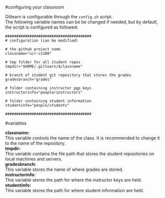 #configuring your classroom

Gitlearn is configurable through the `config.sh` script.  
The following variable names can be be changed if needed,
but by default, the script is configured as followed:
```
#######################################
# configuration (can be modified)

# the github project name
classname="ucr-cs100"

# tmp folder for all student repos
tmpdir="$HOME/.gitlearn/$classname"

# branch of student git repository that stores the grades
gradesbranch="grades"

# folder containing instructor pgp keys
instructorinfo="people/instructors"

# folder containing student information
studentinfo="people/students"

#######################################
```
#variables
  
**classname:**  
This variable controls the name of the class. 
It is recommended to change it to the name of the repository.  
**tmpdir:**  
This variable contains the file path that stores the student repositories on local machines and servers.  
**gradesbranch:**   
This variable stores the name of where grades are stored.  
**instructorinfo:**   
This variable stores the path for where the instructor keys are held.  
**studentinfo:**    
This variable stores the path for where student information are held.  
